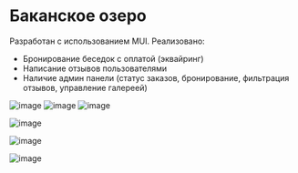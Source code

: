 # Баканское озеро
Разработан с использованием MUI. 
Реализовано:
- Бронирование беседок с оплатой (эквайринг)
- Написание отзывов пользователями
- Наличие админ панели (статус заказов, бронирование, фильтрация отзывов, управление галереей)

![image](https://user-images.githubusercontent.com/85961114/236857294-033d7e4a-06b4-447d-a186-03c5ace6137e.png)
![image](https://user-images.githubusercontent.com/85961114/236858874-8d0d50f9-ea5e-4c03-8996-d2b647ac7c20.png)
![image](https://user-images.githubusercontent.com/85961114/236859326-97dd878f-6938-4e7a-b6a6-dc92943ca0c7.png)

![image](https://user-images.githubusercontent.com/85961114/236858620-4f10b29e-4c0e-4499-99c0-ba298dd3a19b.png)

![image](https://user-images.githubusercontent.com/85961114/236858710-b1f07f8a-91be-4229-bcb7-b1cea56b3cf0.png)

![image](https://user-images.githubusercontent.com/85961114/236858749-419b2149-96a3-4f91-b234-60c68678415e.png)
